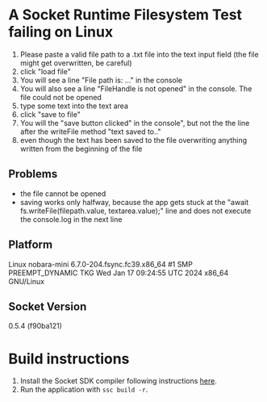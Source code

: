 # A Socket Runtime Filesystem Test failing on Linux

1. Please paste a valid file path to a .txt file into the text input field (the file might get overwritten, be careful)
2. click "load file"
3. You will see a line "File path is: ..." in the console
4. You will also see a line "FileHandle is not opened" in the console. The file could not be opened
5. type some text into the text area
6. click "save to file"
7. You will the "save button clicked" in the console", but not the the line after the writeFile method "text saved to.."
8. even though the text has been saved to the file overwriting anything written from the beginning of the file

## Problems

* the file cannot be opened
* saving works only halfway, because the app gets stuck at the "await fs.writeFile(filepath.value, textarea.value);" line and does not execute the console.log in the next line

## Platform

Linux nobara-mini 6.7.0-204.fsync.fc39.x86_64 #1 SMP PREEMPT_DYNAMIC TKG Wed Jan 17 09:24:55 UTC 2024 x86_64 GNU/Linux

## Socket Version

0.5.4 (f90ba121)

# Build instructions

1. Install the Socket SDK compiler following instructions [here](https://socketsupply.co/guides/#install).
2. Run the application with `ssc build -r`.
